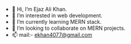 - 👋 Hi, I’m Ejaz Ali Khan.
- 👀 I’m interested in web development.
- 🌱 I’m currently learning MERN stack.
- 💞️ I’m looking to collaborate on MERN projects.
- 📫 mail:- ekhan4077@gmail.com

<!---
ekhan4077/ekhan4077 is a ✨ special ✨ repository because its `README.md` (this file) appears on your GitHub profile.
You can click the Preview link to take a look at your changes.
--->
